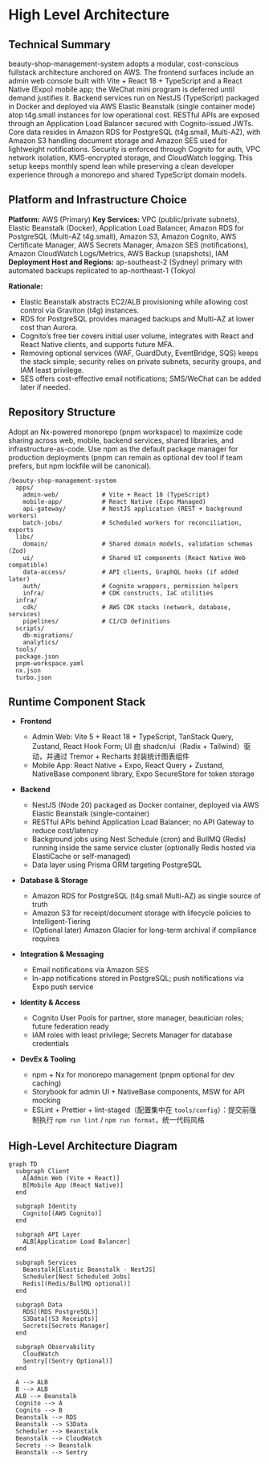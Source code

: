 # High Level Architecture

## Technical Summary

beauty-shop-management-system adopts a modular, cost-conscious fullstack architecture anchored on AWS. The frontend surfaces include an admin web console built with Vite + React 18 + TypeScript and a React Native (Expo) mobile app; the WeChat mini program is deferred until demand justifies it. Backend services run on NestJS (TypeScript) packaged in Docker and deployed via AWS Elastic Beanstalk (single container mode) atop t4g.small instances for low operational cost. RESTful APIs are exposed through an Application Load Balancer secured with Cognito-issued JWTs. Core data resides in Amazon RDS for PostgreSQL (t4g.small, Multi-AZ), with Amazon S3 handling document storage and Amazon SES used for lightweight notifications. Security is enforced through Cognito for auth, VPC network isolation, KMS-encrypted storage, and CloudWatch logging. This setup keeps monthly spend lean while preserving a clean developer experience through a monorepo and shared TypeScript domain models.

## Platform and Infrastructure Choice

**Platform:** AWS (Primary)
**Key Services:** VPC (public/private subnets), Elastic Beanstalk (Docker), Application Load Balancer, Amazon RDS for PostgreSQL (Multi-AZ t4g.small), Amazon S3, Amazon Cognito, AWS Certificate Manager, AWS Secrets Manager, Amazon SES (notifications), Amazon CloudWatch Logs/Metrics, AWS Backup (snapshots), IAM
**Deployment Host and Regions:** ap-southeast-2 (Sydney) primary with automated backups replicated to ap-northeast-1 (Tokyo)

**Rationale:**

- Elastic Beanstalk abstracts EC2/ALB provisioning while allowing cost control via Graviton (t4g) instances.
- RDS for PostgreSQL provides managed backups and Multi-AZ at lower cost than Aurora.
- Cognito’s free tier covers initial user volume, integrates with React and React Native clients, and supports future MFA.
- Removing optional services (WAF, GuardDuty, EventBridge, SQS) keeps the stack simple; security relies on private subnets, security groups, and IAM least privilege.
- SES offers cost-effective email notifications; SMS/WeChat can be added later if needed.

## Repository Structure

Adopt an Nx-powered monorepo (pnpm workspace) to maximize code sharing across web, mobile, backend services, shared libraries, and infrastructure-as-code. Use npm as the default package manager for production deployments (pnpm can remain as optional dev tool if team prefers, but npm lockfile will be canonical).

```
/beauty-shop-management-system
  apps/
    admin-web/            # Vite + React 18 (TypeScript)
    mobile-app/           # React Native (Expo Managed)
    api-gateway/          # NestJS application (REST + background workers)
    batch-jobs/           # Scheduled workers for reconciliation, exports
  libs/
    domain/               # Shared domain models, validation schemas (Zod)
    ui/                   # Shared UI components (React Native Web compatible)
    data-access/          # API clients, GraphQL hooks (if added later)
    auth/                 # Cognito wrappers, permission helpers
    infra/                # CDK constructs, IaC utilities
  infra/
    cdk/                  # AWS CDK stacks (network, database, services)
    pipelines/            # CI/CD definitions
  scripts/
    db-migrations/
    analytics/
  tools/
  package.json
  pnpm-workspace.yaml
  nx.json
  turbo.json
```

## Runtime Component Stack

- **Frontend**

  - Admin Web: Vite 5 + React 18 + TypeScript, TanStack Query, Zustand, React Hook Form; UI 由 shadcn/ui（Radix + Tailwind）驱动，并通过 Tremor + Recharts 封装统计图表组件
  - Mobile App: React Native + Expo, React Query + Zustand, NativeBase component library, Expo SecureStore for token storage

- **Backend**

  - NestJS (Node 20) packaged as Docker container, deployed via AWS Elastic Beanstalk (single-container)
  - RESTful APIs behind Application Load Balancer; no API Gateway to reduce cost/latency
  - Background jobs using Nest Schedule (cron) and BullMQ (Redis) running inside the same service cluster (optionally Redis hosted via ElastiCache or self-managed)
  - Data layer using Prisma ORM targeting PostgreSQL

- **Database & Storage**

  - Amazon RDS for PostgreSQL (t4g.small Multi-AZ) as single source of truth
  - Amazon S3 for receipt/document storage with lifecycle policies to Intelligent-Tiering
  - (Optional later) Amazon Glacier for long-term archival if compliance requires

- **Integration & Messaging**

  - Email notifications via Amazon SES
  - In-app notifications stored in PostgreSQL; push notifications via Expo push service

- **Identity & Access**

  - Cognito User Pools for partner, store manager, beautician roles; future federation ready
  - IAM roles with least privilege; Secrets Manager for database credentials

- **DevEx & Tooling**
  - npm + Nx for monorepo management (pnpm optional for dev caching)
  - Storybook for admin UI + NativeBase components, MSW for API mocking
  - ESLint + Prettier + lint-staged（配置集中在 `tools/config`）：提交前强制执行 `npm run lint` / `npm run format`，统一代码风格

## High-Level Architecture Diagram

```mermaid
graph TD
  subgraph Client
    A[Admin Web (Vite + React)]
    B[Mobile App (React Native)]
  end

  subgraph Identity
    Cognito[(AWS Cognito)]
  end

  subgraph API Layer
    ALB[Application Load Balancer]
  end

  subgraph Services
    Beanstalk[Elastic Beanstalk - NestJS]
    Scheduler[Nest Scheduled Jobs]
    Redis[(Redis/BullMQ optional)]
  end

  subgraph Data
    RDS[(RDS PostgreSQL)]
    S3Data[(S3 Receipts)]
    Secrets[Secrets Manager]
  end

  subgraph Observability
    CloudWatch
    Sentry[(Sentry Optional)]
  end

  A --> ALB
  B --> ALB
  ALB --> Beanstalk
  Cognito --> A
  Cognito --> B
  Beanstalk --> RDS
  Beanstalk --> S3Data
  Scheduler --> Beanstalk
  Beanstalk --> CloudWatch
  Secrets --> Beanstalk
  Beanstalk --> Sentry
```
